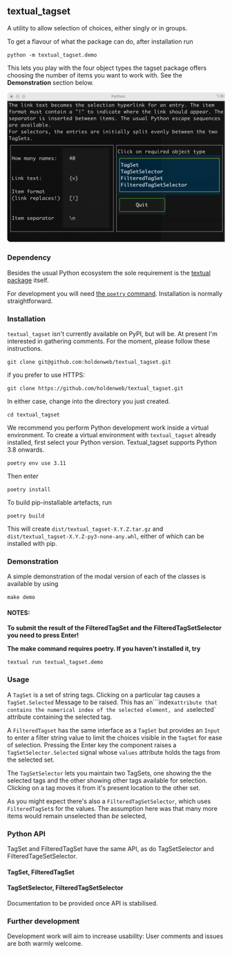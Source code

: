 ## textual_tagset

A utility to allow selection of choices, either singly or in groups.

To get a flavour of what the package can do, after installation run

    python -m textual_tagset.demo

This lets you play with the four object types the tagset package offers
choosing the number of items you want to work with.
See the **Demonstration** section below.

![The tagset demo utility](images/CC-SA-88x31.png)
### Dependency

Besides the usual Python ecosystem the sole requirement
is the [textual package](https://textualize.io/) itself.

For development you will need [the `poetry` command](https://python-poetry.org/docs/).
Installation is normally straightforward.

### Installation

`textual_tagset` isn't currently available on PyPI, but will be.
At present I'm interested in gathering comments.
For the moment, please follow these instructions.

    git clone git@github.com:holdenweb/textual_tagset.git

if you prefer to use HTTPS:

    git clone https://github.com/holdenweb/textual_tagset.git

In either case, change into the directory you just created.

    cd textual_tagset

We recommend you perform Python development work
inside a virtual environment.
To create a virtual environment with `textual_tagset` already installed,
first select your Python version.
Textual_tagset supports Python 3.8 onwards.

    poetry env use 3.11

Then enter

    poetry install

To build pip-installable artefacts, run

    poetry build

This will create `dist/textual_tagset-X.Y.Z.tar.gz` and
`dist/textual_tagset-X.Y.Z-py3-none-any.whl`, either of
which can be installed with pip.

### Demonstration

A simple demonstration of the modal version of each of the
classes is available by using

    make demo

#### NOTES:

  **To submit the result of the FilteredTagSet and the
  FilteredTagSetSelector you need to press Enter!**

  **The make command requires poetry. If you haven't installed it,
  try**

    textual run textual_tagset.demo

### Usage

A `TagSet` is a set of string tags.
Clicking on a particular tag causes a `TagSet.Selected`
Message to be raised. This has an```index` attribute that
contains the numerical index of the selected element, and
a `selected` attribute containing the selected tag.

A `FilteredTagset` has the same interface as a
`TagSet` but provides an `Input` to enter a filter
string value to limit the choices visible in
the `TagSet` for ease of selection. Pressing the
Enter key the component raises a `TagSetSelector.Selected`
signal whose `values` attribute holds the tags from the
selected set.

The `TagSetSelector` lets you maintain two TagSets, one showing the
the selected tags and the other showing other tags available for
selection. Clicking on a tag moves it from it's present location
to the other set.

As you might expect there's also a `FilteredTagSetSelector`,
which uses `FilteredTagSet`s for the values.
The assumption here was that many more items would
remain unselected than _be_ selected,


### Python API

TagSet and FilteredTagSet have the same API, as do TagSetSelector and
FilteredTageSetSelector.

#### TagSet, FilteredTagSet
#### TagSetSelector, FilteredTagSetSelector

Documentation to be provided once API is stabilised.

### Further development

Development work will aim to increase usability:
User comments and issues are both warmly welcome.